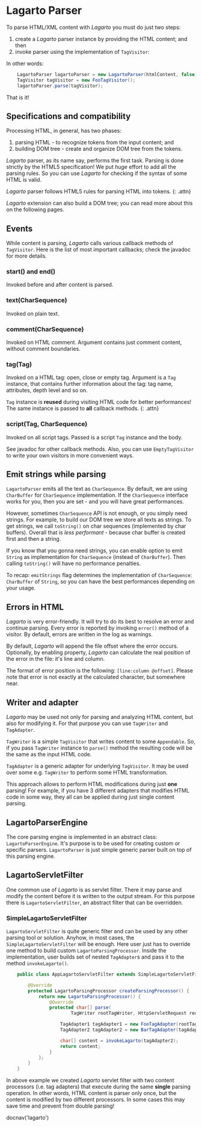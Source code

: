 # Lagarto Parser

To parse HTML/XML content with *Lagarto* you must do just two steps:

1.  create a *Lagarto* parser instance by providing the HTML content; and then
2.  invoke parser using the implementation of `TagVisitor`\:

In other words:

~~~~~ java
    LagartoParser lagartoParser = new LagartoParser(htmlContent, false);
    TagVisitor tagVisitor = new FooTagVisitor();
    lagartoParser.parse(tagVisitor);
~~~~~

That is it!

## Specifications and compatibility

Processing HTML, in general, has two phases:

1. parsing HTML - to recognize tokens from the input content; and
2. building DOM tree - create and organize DOM tree from the tokens.

*Lagarto* parser, as its name say, performs the first task.
Parsing is done strictly by the HTML5 specification! We put _huge_
effort to add all the parsing rules. So you can use *Lagarto* for
checking if the syntax of some HTML is valid.

*Lagarto* parser follows HTML5 rules for parsing HTML into tokens.
{: .attn}

*Lagarto* extension can also build a DOM tree; you can read more
about this on the following pages.

## Events

While content is parsing, *Lagarto* calls various callback methods of
`TagVisitor`. Here is the list of most important callbacks; check the
javadoc for more details.

### start() and end()

Invoked before and after content is parsed.

### text(CharSequence)

Invoked on plain text.

### comment(CharSequence)

Invoked on HTML comment. Argument contains just comment content, without
comment boundaries.

### tag(Tag)

Invoked on a HTML tag: open, close or empty tag. Argument is a `Tag`
instance, that contains further information about the tag: tag name,
attributes, depth level and so on.

`Tag` instance is **reused** during visiting HTML code for better
performances! The same instance is passed to **all** callback methods.
{: .attn}

### script(Tag, CharSequence)

Invoked on all script tags. Passed is a script `Tag` instance and the
body.

See javadoc for other callback methods. Also, you can use
`EmptyTagVisitor` to write your own visitors in more convenient ways.

## Emit strings while parsing

`LagartoParser` emits all the text as `CharSequence`. By default, we are
using `CharBuffer` for `CharSequence` implementation. If the `CharSequence`
interface works for you, then you are set - and you will have great performances.

However, sometimes `CharSequence` API is not enough, or you simply need strings.
For example, to build our DOM tree we store all texts as strings. To get strings,
we call `toString()` on char sequences (implemented by char buffers). Overall
that is _less performant_ - because char buffer is created first and then a string.

If you know that you gonna need strings, you can enable option to emit `String`
as implementation for `CharSequence` (instead of `CharBuffer`).
Then calling `toString()` will have no performance penalties.

To recap: `emitStrings` flag determines the implementation of `CharSequence`:
`CharBuffer` of `String`, so you can have the best performances depending on
your usage.

## Errors in HTML

*Lagarto* is very error-friendly. It will try to do its best to resolve
an error and continue parsing. Every error is reported by invoking
`error()` method of a visitor. By default, errors are written in the log
as warnings.

By default, *Lagarto* will append the file offset where the error
occurs. Optionally, by enabling property, *Lagarto* can calculate the
real position of the error in the file: it's line and column.

The format of error position is the following: `[line:column @offset]`.
Please note that error is not exactly at the calculated character, but
somewhere near.

## Writer and adapter

*Lagarto* may be used not only for parsing and analyzing HTML content,
but also for modifying it. For that purpose you can use `TagWriter` and
`TagAdapter`.

`TagWriter` is a simple `TagVisitor` that writes content to some
`Appendable`. So, if you pass `TagWriter` instance to `parse()` method
the resulting code will be the same as the input HTML code.

`TagAdapter` is a generic adapter for underlying `TagVisitor`. It may be
used over some e.g. `TagWriter` to perform some HTML transformation.

This approach allows to perform HTML modifications during just **one**
parsing! For example, if you have 3 different adapters that modifies
HTML code in some way, they all can be applied during just single
content parsing.

## LagartoParserEngine

The core parsing engine is implemented in an abstract class:
`LagartoParserEngine`. It's purpose is to be used for creating custom
or specific parsers. `LagartoParser` is just simple generic parser built
on top of this parsing engine.

## LagartoServletFilter

One common use of *Lagarto* is as servlet filter. There it may parse and
modify the content before it is written to the output stream. For this
purpose there is `LagartoServletFilter`, an abstract filter that can be
overridden.

### SimpleLagartoServletFilter

`LagartoServletFilter` is quite generic filter and can be used by any
other parsing tool or solution. Anyhow, in most cases, the
`SimpleLagartoServletFilter` will be enough. Here user just has to
override one method to build custom `LagartoParsingProcessor`. Inside
the implementation, user builds set of nested `TagAdapter`s and pass it
to the method `invokeLagarto()`.

~~~~~ java
    public class AppLagartoServletFilter extends SimpleLagartoServletFilter {

    	@Override
    	protected LagartoParsingProcessor createParsingProcessor() {
    		return new LagartoParsingProcessor() {
    			@Override
    			protected char[] parse(
                        TagWriter rootTagWriter, HttpServletRequest request) {

    				TagAdapter1 tagAdapter1 = new FooTagAdapter(rootTagWriter);
    				TagAdapter2 tagAdapter2 = new BarTagAdapter(tagAdapter1, request);

    				char[] content = invokeLagarto(tagAdapter2);
    				return content;
    			}
    		};
    	}
    }
~~~~~

In above example we created *Lagarto* servlet filter with two content
processors (i.e. tag adapters) that execute during the same **single**
parsing operation. In other words, HTML content is parser only once, but
the content is modified by two different processors. In some cases this
may save time and prevent from double parsing!

<js>docnav('lagarto')</js>